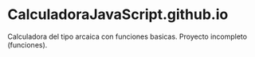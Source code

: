 # CalculadoraJavaScript.github.io
Calculadora del tipo arcaica con funciones basicas. Proyecto incompleto (funciones). 
